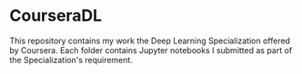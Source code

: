 # CourseraDL
This repository contains my work the Deep Learning Specialization offered by Coursera. Each folder contains Jupyter notebooks I submitted as part of the Specialization's requirement. 
